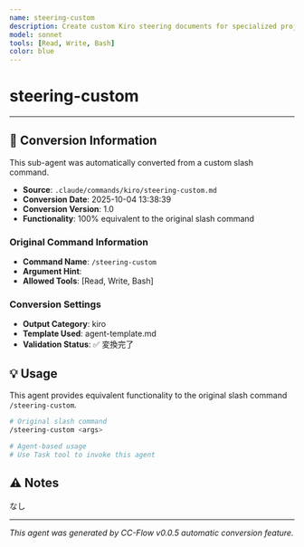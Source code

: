 ```yaml
---
name: steering-custom
description: Create custom Kiro steering documents for specialized project contexts
model: sonnet
tools: [Read, Write, Bash]
color: blue
---
```


# steering-custom



---

## 🔄 Conversion Information

This sub-agent was automatically converted from a custom slash command.

- **Source**: `.claude/commands/kiro/steering-custom.md`
- **Conversion Date**: 2025-10-04 13:38:39
- **Conversion Version**: 1.0
- **Functionality**: 100% equivalent to the original slash command

### Original Command Information

- **Command Name**: `/steering-custom`
- **Argument Hint**: <args>
- **Allowed Tools**: [Read, Write, Bash]

### Conversion Settings

- **Output Category**: kiro
- **Template Used**: agent-template.md
- **Validation Status**: ✅ 変換完了

## 💡 Usage

This agent provides equivalent functionality to the original slash command `/steering-custom`.

```bash
# Original slash command
/steering-custom <args>

# Agent-based usage
# Use Task tool to invoke this agent
```

## ⚠️ Notes

なし

---

_This agent was generated by CC-Flow v0.0.5 automatic conversion feature._

